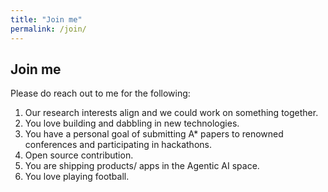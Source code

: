```yaml
---
title: "Join me"
permalink: /join/
---
```


## Join me

Please do reach out to me for the following:

1. Our research interests align and we could work on something together.
2. You love building and dabbling in new technologies.
3. You have a personal goal of submitting A* papers to renowned conferences and participating in hackathons.
4. Open source contribution.
5. You are shipping products/ apps in the Agentic AI space.
6. You love playing football.
